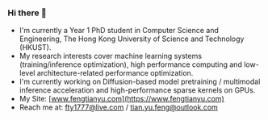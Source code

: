### Hi there 👋

- I'm currently a Year 1 PhD student in Computer Science and Engineering, The Hong Kong University of Science and Technology (HKUST).
- My research interests cover machine learning systems (training/inference optimization), high performance computing and low-level architecture-related performance optimization.
- I'm currently working on Diffusion-based model pretraining / multimodal inference acceleration and high-performance sparse kernels on GPUs.
- My Site: [www.fengtianyu.com](https://www.fengtianyu.com)
- Reach me at: fty1777@live.com / tian.yu.feng@outlook.com
<!--
**fty1777/fty1777** is a ✨ _special_ ✨ repository because its `README.md` (this file) appears on your GitHub profile.

Here are some ideas to get you started:

- 🔭 I’m currently working on ...
- 🌱 I’m currently learning ...
- 👯 I’m looking to collaborate on ...
- 🤔 I’m looking for help with ...
- 💬 Ask me about ...
- 📫 How to reach me: ...
- 😄 Pronouns: ...
- ⚡ Fun fact: ...
-->
